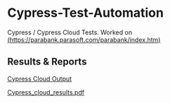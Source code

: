 # Cypress-Test-Automation
Cypress / Cypress Cloud Tests.  Worked on [(https://parabank.parasoft.com/parabank/index.htm)](https://parabank.parasoft.com/parabank/index.htm)

## Results & Reports
[Cypress Cloud Output](https://cloud.cypress.io/projects/b7wxsi/runs/3/test-results/instance/372db7fe-397e-439d-8954-3f79ee766401/stdout?utm_source=Dashboard&utm_medium=Share+URL&utm_campaign=Output)

[Cypress_cloud_results.pdf](https://github.com/BerkeYrlmz/Cypress-Test-Automation/files/14968480/Cypress_cloud_results.pdf)
